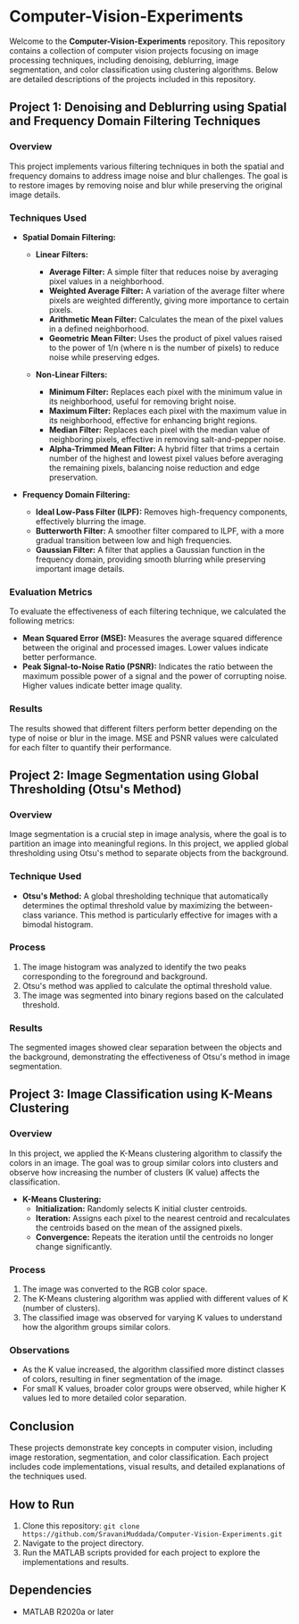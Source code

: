 # Computer-Vision-Experiments

Welcome to the **Computer-Vision-Experiments** repository. This repository contains a collection of computer vision projects focusing on image processing techniques, including denoising, deblurring, image segmentation, and color classification using clustering algorithms. Below are detailed descriptions of the projects included in this repository.

## Project 1: Denoising and Deblurring using Spatial and Frequency Domain Filtering Techniques

### Overview
This project implements various filtering techniques in both the spatial and frequency domains to address image noise and blur challenges. The goal is to restore images by removing noise and blur while preserving the original image details.

### Techniques Used

- **Spatial Domain Filtering:**
  - **Linear Filters:**
    - **Average Filter:** A simple filter that reduces noise by averaging pixel values in a neighborhood.
    - **Weighted Average Filter:** A variation of the average filter where pixels are weighted differently, giving more importance to certain pixels.
    - **Arithmetic Mean Filter:** Calculates the mean of the pixel values in a defined neighborhood.
    - **Geometric Mean Filter:** Uses the product of pixel values raised to the power of 1/n (where n is the number of pixels) to reduce noise while preserving edges.

  - **Non-Linear Filters:**
    - **Minimum Filter:** Replaces each pixel with the minimum value in its neighborhood, useful for removing bright noise.
    - **Maximum Filter:** Replaces each pixel with the maximum value in its neighborhood, effective for enhancing bright regions.
    - **Median Filter:** Replaces each pixel with the median value of neighboring pixels, effective in removing salt-and-pepper noise.
    - **Alpha-Trimmed Mean Filter:** A hybrid filter that trims a certain number of the highest and lowest pixel values before averaging the remaining pixels, balancing noise reduction and edge preservation.

- **Frequency Domain Filtering:**
  - **Ideal Low-Pass Filter (ILPF):** Removes high-frequency components, effectively blurring the image.
  - **Butterworth Filter:** A smoother filter compared to ILPF, with a more gradual transition between low and high frequencies.
  - **Gaussian Filter:** A filter that applies a Gaussian function in the frequency domain, providing smooth blurring while preserving important image details.

### Evaluation Metrics
To evaluate the effectiveness of each filtering technique, we calculated the following metrics:
- **Mean Squared Error (MSE):** Measures the average squared difference between the original and processed images. Lower values indicate better performance.
- **Peak Signal-to-Noise Ratio (PSNR):** Indicates the ratio between the maximum possible power of a signal and the power of corrupting noise. Higher values indicate better image quality.

### Results
The results showed that different filters perform better depending on the type of noise or blur in the image. MSE and PSNR values were calculated for each filter to quantify their performance.

## Project 2: Image Segmentation using Global Thresholding (Otsu's Method)

### Overview
Image segmentation is a crucial step in image analysis, where the goal is to partition an image into meaningful regions. In this project, we applied global thresholding using Otsu's method to separate objects from the background.

### Technique Used
- **Otsu's Method:** A global thresholding technique that automatically determines the optimal threshold value by maximizing the between-class variance. This method is particularly effective for images with a bimodal histogram.

### Process
1. The image histogram was analyzed to identify the two peaks corresponding to the foreground and background.
2. Otsu's method was applied to calculate the optimal threshold value.
3. The image was segmented into binary regions based on the calculated threshold.

### Results
The segmented images showed clear separation between the objects and the background, demonstrating the effectiveness of Otsu's method in image segmentation.

## Project 3: Image Classification using K-Means Clustering

### Overview
In this project, we applied the K-Means clustering algorithm to classify the colors in an image. The goal was to group similar colors into clusters and observe how increasing the number of clusters (K value) affects the classification.

- **K-Means Clustering:**
  - **Initialization:** Randomly selects K initial cluster centroids.
  - **Iteration:** Assigns each pixel to the nearest centroid and recalculates the centroids based on the mean of the assigned pixels.
  - **Convergence:** Repeats the iteration until the centroids no longer change significantly.

### Process
1. The image was converted to the RGB color space.
2. The K-Means clustering algorithm was applied with different values of K (number of clusters).
3. The classified image was observed for varying K values to understand how the algorithm groups similar colors.

### Observations
- As the K value increased, the algorithm classified more distinct classes of colors, resulting in finer segmentation of the image.
- For small K values, broader color groups were observed, while higher K values led to more detailed color separation.

## Conclusion
These projects demonstrate key concepts in computer vision, including image restoration, segmentation, and color classification. Each project includes code implementations, visual results, and detailed explanations of the techniques used.

## How to Run
1. Clone this repository: `git clone https://github.com/SravaniMuddada/Computer-Vision-Experiments.git`
2. Navigate to the project directory.
3. Run the MATLAB scripts provided for each project to explore the implementations and results.

## Dependencies
- MATLAB R2020a or later


